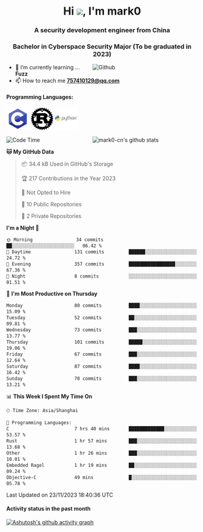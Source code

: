 <h1 align="center">Hi <img src="https://raw.githubusercontent.com/iampavangandhi/iampavangandhi/master/gifs/Hi.gif" width="30px">, I'm mark0</h1>

<h3 align="center">A security development engineer from China</h3>
<h3 align="center">Bachelor in Cyberspace Security Major (To be graduated in 2023)</h3>

<img width="55%" align="right" alt="Github" src="https://raw.githubusercontent.com/onimur/.github/master/.resources/git-header.svg" />

<!-- - 🔭 I’m currently working on **vKarma Webapp** -->
<!-- - 💬 Ask me about ... **Web Develpoment** -->
<!-- - 😄 Employement ... **Open for intern opportunities** -->
<!-- - ⚡ Fun fact ... **Anime**❤ -->
- 🌱 I’m currently learning ... **Fuzz**
- 📫 How to reach me **757410129@qq.com**
<!-- - 📨 Or reach me **757410129@qq.com** -->

<h4>Programming Languages: </h4>
<p align="left">
 <img style="margin: auto;" src="https://raw.githubusercontent.com/sachinverma53121/sachinverma53121/master/icons/c.png" alt=c width="60" height="60"/>
 <img style="margin: auto;" src="https://raw.githubusercontent.com/mark0-cn/blog_img/master/img/202309031232124.png" alt=cplusplus width="60" height="60"/>
 <img style="margin: auto;" src="https://raw.githubusercontent.com/sachinverma53121/sachinverma53121/master/icons/python.png" alt=python width="60" height="60"/>
</p>


<img width="55%" align="right" alt="mark0-cn's github stats" src="https://github-readme-stats.vercel.app/api?username=mark0-cn&show_icons=true&hide_border=true" />

<!--START_SECTION:waka-->
![Code Time](http://img.shields.io/badge/Code%20Time-1%2C432%20hrs%207%20mins-blue)

**🐱 My GitHub Data** 

> 📦 34.4 kB Used in GitHub's Storage 
 > 
> 🏆 217 Contributions in the Year 2023
 > 
> 🚫 Not Opted to Hire
 > 
> 📜 10 Public Repositories 
 > 
> 🔑 2 Private Repositories 
 > 
**I'm a Night 🦉** 

```text
🌞 Morning                34 commits          ██░░░░░░░░░░░░░░░░░░░░░░░   06.42 % 
🌆 Daytime                131 commits         ██████░░░░░░░░░░░░░░░░░░░   24.72 % 
🌃 Evening                357 commits         █████████████████░░░░░░░░   67.36 % 
🌙 Night                  8 commits           ░░░░░░░░░░░░░░░░░░░░░░░░░   01.51 % 
```
📅 **I'm Most Productive on Thursday** 

```text
Monday                   80 commits          ████░░░░░░░░░░░░░░░░░░░░░   15.09 % 
Tuesday                  52 commits          ██░░░░░░░░░░░░░░░░░░░░░░░   09.81 % 
Wednesday                73 commits          ███░░░░░░░░░░░░░░░░░░░░░░   13.77 % 
Thursday                 101 commits         █████░░░░░░░░░░░░░░░░░░░░   19.06 % 
Friday                   67 commits          ███░░░░░░░░░░░░░░░░░░░░░░   12.64 % 
Saturday                 87 commits          ████░░░░░░░░░░░░░░░░░░░░░   16.42 % 
Sunday                   70 commits          ███░░░░░░░░░░░░░░░░░░░░░░   13.21 % 
```


📊 **This Week I Spent My Time On** 

```text
🕑︎ Time Zone: Asia/Shanghai

💬 Programming Languages: 
C                        7 hrs 40 mins       █████████████░░░░░░░░░░░░   53.57 % 
Rust                     1 hr 57 mins        ███░░░░░░░░░░░░░░░░░░░░░░   13.68 % 
Other                    1 hr 26 mins        ███░░░░░░░░░░░░░░░░░░░░░░   10.01 % 
Embedded Ragel           1 hr 19 mins        ██░░░░░░░░░░░░░░░░░░░░░░░   09.24 % 
Objective-C              49 mins             █░░░░░░░░░░░░░░░░░░░░░░░░   05.78 % 
```


 Last Updated on 23/11/2023 18:40:36 UTC
<!--END_SECTION:waka-->

<h4>Activity status in the past month</h4>

[![Ashutosh's github activity graph](https://github-readme-activity-graph.vercel.app/graph?username=mark0-cn&theme=dracula)](https://github.com/ashutosh00710/github-readme-activity-graph)

<!--
**mark0-cn/mark0-cn** is a ✨ _special_ ✨ repository because its `README.md` (this file) appears on your GitHub profile.

Here are some ideas to get you started:

- 🔭 I’m currently working on ...
- 🌱 I’m currently learning ...
- 👯 I’m looking to collaborate on ...
- 🤔 I’m looking for help with ...
- 💬 Ask me about ...
- 📫 How to reach me: ...
- 😄 Pronouns: ...
- ⚡ Fun fact: ...
-->
